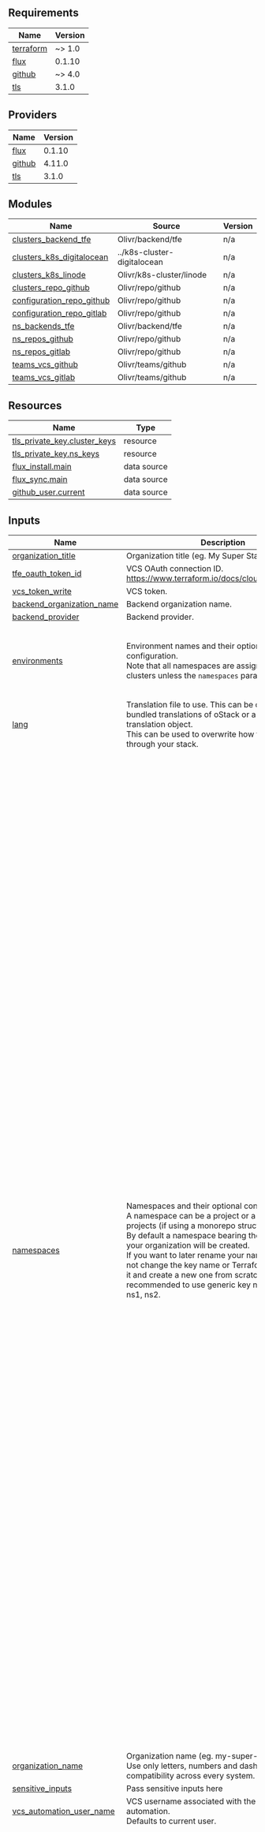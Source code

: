 <!-- BEGIN_TF_DOCS -->

## Requirements

| Name                                                                     | Version |
| ------------------------------------------------------------------------ | ------- |
| <a name="requirement_terraform"></a> [terraform](#requirement_terraform) | ~> 1.0  |
| <a name="requirement_flux"></a> [flux](#requirement_flux)                | 0.1.10  |
| <a name="requirement_github"></a> [github](#requirement_github)          | ~> 4.0  |
| <a name="requirement_tls"></a> [tls](#requirement_tls)                   | 3.1.0   |

## Providers

| Name                                                      | Version |
| --------------------------------------------------------- | ------- |
| <a name="provider_flux"></a> [flux](#provider_flux)       | 0.1.10  |
| <a name="provider_github"></a> [github](#provider_github) | 4.11.0  |
| <a name="provider_tls"></a> [tls](#provider_tls)          | 3.1.0   |

## Modules

| Name | Source | Version |
| --- | --- | --- |
| <a name="module_clusters_backend_tfe"></a> [clusters_backend_tfe](#module_clusters_backend_tfe) | Olivr/backend/tfe | n/a |
| <a name="module_clusters_k8s_digitalocean"></a> [clusters_k8s_digitalocean](#module_clusters_k8s_digitalocean) | ../k8s-cluster-digitalocean | n/a |
| <a name="module_clusters_k8s_linode"></a> [clusters_k8s_linode](#module_clusters_k8s_linode) | Olivr/k8s-cluster/linode | n/a |
| <a name="module_clusters_repo_github"></a> [clusters_repo_github](#module_clusters_repo_github) | Olivr/repo/github | n/a |
| <a name="module_configuration_repo_github"></a> [configuration_repo_github](#module_configuration_repo_github) | Olivr/repo/github | n/a |
| <a name="module_configuration_repo_gitlab"></a> [configuration_repo_gitlab](#module_configuration_repo_gitlab) | Olivr/repo/github | n/a |
| <a name="module_ns_backends_tfe"></a> [ns_backends_tfe](#module_ns_backends_tfe) | Olivr/backend/tfe | n/a |
| <a name="module_ns_repos_github"></a> [ns_repos_github](#module_ns_repos_github) | Olivr/repo/github | n/a |
| <a name="module_ns_repos_gitlab"></a> [ns_repos_gitlab](#module_ns_repos_gitlab) | Olivr/repo/github | n/a |
| <a name="module_teams_vcs_github"></a> [teams_vcs_github](#module_teams_vcs_github) | Olivr/teams/github | n/a |
| <a name="module_teams_vcs_gitlab"></a> [teams_vcs_gitlab](#module_teams_vcs_gitlab) | Olivr/teams/github | n/a |

## Resources

| Name | Type |
| --- | --- |
| [tls_private_key.cluster_keys](https://registry.terraform.io/providers/hashicorp/tls/3.1.0/docs/resources/private_key) | resource |
| [tls_private_key.ns_keys](https://registry.terraform.io/providers/hashicorp/tls/3.1.0/docs/resources/private_key) | resource |
| [flux_install.main](https://registry.terraform.io/providers/fluxcd/flux/0.1.10/docs/data-sources/install) | data source |
| [flux_sync.main](https://registry.terraform.io/providers/fluxcd/flux/0.1.10/docs/data-sources/sync) | data source |
| [github_user.current](https://registry.terraform.io/providers/integrations/github/latest/docs/data-sources/user) | data source |

## Inputs

| Name | Description | Type | Default | Required |
| --- | --- | --- | --- | :-: |
| <a name="input_organization_title"></a> [organization_title](#input_organization_title) | Organization title (eg. My Super Startup). | `string` | n/a | yes |
| <a name="input_tfe_oauth_token_id"></a> [tfe_oauth_token_id](#input_tfe_oauth_token_id) | VCS OAuth connection ID. https://www.terraform.io/docs/cloud/vcs/index.html | `string` | n/a | yes |
| <a name="input_vcs_token_write"></a> [vcs_token_write](#input_vcs_token_write) | VCS token. | `string` | n/a | yes |
| <a name="input_backend_organization_name"></a> [backend_organization_name](#input_backend_organization_name) | Backend organization name. | `string` | `null` | no |
| <a name="input_backend_provider"></a> [backend_provider](#input_backend_provider) | Backend provider. | `string` | `"tfe"` | no |
| <a name="input_environments"></a> [environments](#input_environments) | Environment names and their optional cluster configuration. <br>Note that all namespaces are assigned to all clusters unless the `namespaces` parameter is set. | <pre>map(list(object({<br> region = optional(string)<br> nodes = optional(map(number))<br> kube_version = optional(string)<br> sensitive_kube_config = optional(string)<br> })))</pre> | <pre>{<br> "staging": []<br>}</pre> | no |
| <a name="input_lang"></a> [lang](#input_lang) | Translation file to use. This can be one of the bundled translations of oStack or a custom translation object. <br>This can be used to overwrite how things are called through your stack. | `any` | `"en"` | no |
| <a name="input_namespaces"></a> [namespaces](#input_namespaces) | Namespaces and their optional configuration. <br>A namespace can be a project or a group of projects (if using a monorepo structure).<br>By default a namespace bearing the same name as your organization will be created. <br>If you want to later rename your namespaces, do not change the key name or Terraform will destroy it and create a new one from scratch. As such it is recommended to use generic key names such as ns1, ns2. | <pre>map(object({<br> title = string<br> name = optional(string)<br> description = optional(string)<br> environments = optional(list(string))<br> infra = optional(object({<br> branch_default_name = optional(string)<br> branch_delete_on_merge = optional(bool)<br> branch_protection = optional(bool)<br> branch_review_count = optional(number)<br> branch_status_checks = optional(list(string))<br> continuous_delivery = optional(bool)<br> description = optional(string)<br> enabled = optional(bool)<br> repo_allow_merge_commit = optional(bool)<br> repo_allow_rebase_merge = optional(bool)<br> repo_allow_squash_merge = optional(bool)<br> repo_enable_issues = optional(bool)<br> repo_enable_projects = optional(bool)<br> repo_enable_wikis = optional(bool)<br> repo_issue_labels = optional(map(string))<br> repo_name = optional(string)<br> repo_private = optional(bool)<br> backend_secrets = optional(map(string))<br> repo_secrets = optional(map(string))<br> repo_template = optional(string)<br> tags = optional(set(string))<br> file_templates = optional(object({<br> codeowners_header = optional(string)<br> codeowners_footer = optional(string)<br> }))<br> }))<br> ops = optional(object({<br> branch_default_name = optional(string)<br> branch_delete_on_merge = optional(bool)<br> branch_protection = optional(bool)<br> branch_review_count = optional(number)<br> branch_status_checks = optional(list(string))<br> continuous_delivery = optional(bool)<br> description = optional(string)<br> enabled = optional(bool)<br> repo_allow_merge_commit = optional(bool)<br> repo_allow_rebase_merge = optional(bool)<br> repo_allow_squash_merge = optional(bool)<br> repo_enable_issues = optional(bool)<br> repo_enable_projects = optional(bool)<br> repo_enable_wikis = optional(bool)<br> repo_issue_labels = optional(map(string))<br> repo_name = optional(string)<br> repo_private = optional(bool)<br> repo_secrets = optional(map(string))<br> repo_template = optional(string)<br> tags = optional(set(string))<br> file_templates = optional(object({<br> codeowners_header = optional(string)<br> codeowners_footer = optional(string)<br> }))<br> }))<br> apps = optional(object({<br> branch_default_name = optional(string)<br> branch_delete_on_merge = optional(bool)<br> branch_protection = optional(bool)<br> branch_review_count = optional(number)<br> branch_status_checks = optional(list(string))<br> continuous_delivery = optional(bool)<br> description = optional(string)<br> enabled = optional(bool)<br> repo_allow_merge_commit = optional(bool)<br> repo_allow_rebase_merge = optional(bool)<br> repo_allow_squash_merge = optional(bool)<br> repo_enable_issues = optional(bool)<br> repo_enable_projects = optional(bool)<br> repo_enable_wikis = optional(bool)<br> repo_issue_labels = optional(map(string))<br> repo_name = optional(string)<br> repo_private = optional(bool)<br> repo_secrets = optional(map(string))<br> repo_template = optional(string)<br> tags = optional(set(string))<br> file_templates = optional(object({<br> codeowners_header = optional(string)<br> codeowners_footer = optional(string)<br> }))<br> }))<br> }))</pre> | <pre>{<br> "ns1": {<br> "title": null<br> }<br>}</pre> | no |
| <a name="input_organization_name"></a> [organization_name](#input_organization_name) | Organization name (eg. my-super-startup). <br>Use only letters, numbers and dashes to maximize compatibility across every system. | `string` | `null` | no |
| <a name="input_sensitive_inputs"></a> [sensitive_inputs](#input_sensitive_inputs) | Pass sensitive inputs here | `map(string)` | `{}` | no |
| <a name="input_vcs_automation_user_name"></a> [vcs_automation_user_name](#input_vcs_automation_user_name) | VCS username associated with the token used for automation.<br>Defaults to current user. | `string` | `""` | no |
| <a name="input_vcs_configuration_base"></a> [vcs_configuration_base](#input_vcs_configuration_base) | Base configuration for the VCS. | <pre>object({<br> branch_default_name = optional(string)<br> branch_delete_on_merge = optional(bool)<br> branch_protection = optional(bool)<br> branch_review_count = optional(number)<br> branch_status_checks = optional(list(string))<br> repo_allow_merge_commit = optional(bool)<br> repo_allow_rebase_merge = optional(bool)<br> repo_allow_squash_merge = optional(bool)<br> repo_enable_issues = optional(bool)<br> repo_enable_projects = optional(bool)<br> repo_enable_wikis = optional(bool)<br> repo_issue_labels = optional(map(string))<br> repo_private = optional(bool)<br> repo_secrets = optional(map(string))<br> repo_template = optional(string)<br> tags = optional(set(string))<br> file_templates = optional(object({<br> codeowners_header = optional(string)<br> codeowners_footer = optional(string)<br> }))<br> })</pre> | `{}` | no |
| <a name="input_vcs_organization_name"></a> [vcs_organization_name](#input_vcs_organization_name) | VCS Organization name. | `string` | `null` | no |
| <a name="input_vcs_provider"></a> [vcs_provider](#input_vcs_provider) | VCS provider. | `string` | `"github"` | no |

## Outputs

| Name | Description |
| --- | --- |
| <a name="output_clusters"></a> [clusters](#output_clusters) | Kubeconfig files for each cluster. |
| <a name="output_environments"></a> [environments](#output_environments) | Full configuration for all environments. |
| <a name="output_namespaces"></a> [namespaces](#output_namespaces) | Full configuration for all namespaces. |
| <a name="output_teams"></a> [teams](#output_teams) | VCS teams created. |

<!-- END_TF_DOCS -->

